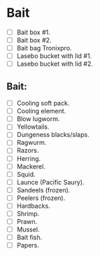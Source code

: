 # Bait

* [ ] Bait box #1.
* [ ] Bait box #2.
* [ ] Bait bag Tronixpro.
* [ ] Lasebo bucket with lid #1.
* [ ] Lasebo bucket with lid #2.

## Bait:

* [ ] Cooling soft pack.
* [ ] Cooling element.
* [ ] Blow lugworm.
* [ ] Yellowtails.
* [ ] Dungeness blacks/slaps.
* [ ] Ragwurm.
* [ ] Razors.
* [ ] Herring.
* [ ] Mackerel.
* [ ] Squid.
* [ ] Launce (Pacific Saury).
* [ ] Sandeels (frozen).
* [ ] Peelers (frozen).
* [ ] Hardbacks.
* [ ] Shrimp.
* [ ] Prawn.
* [ ] Mussel.
* [ ] Bait fish.
* [ ] Papers.
